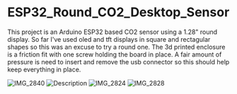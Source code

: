 # ESP32_Round_CO2_Desktop_Sensor
This project is an Arduino ESP32 based CO2 sensor using a 1.28" round display. So far I've used oled and tft displays in square and rectagular shapes so this was an excuse to try a round one. The 3d printed enclosure is a friction fit with one screw holding the board in place. A fair amount of pressure is need to insert and remove the usb connector so this should help keep everything in place.

![IMG_2840](https://user-images.githubusercontent.com/4991664/201361869-9736ed54-078c-4139-8183-581eda1a4178.jpg)
![Description](https://user-images.githubusercontent.com/4991664/201390204-22bda8af-138a-4a41-b515-01be6c6c1ad9.png)
![IMG_2824](https://user-images.githubusercontent.com/4991664/201390220-5929c7c4-1b6a-43e2-a4e8-798390e442b8.jpg)
![IMG_2828](https://user-images.githubusercontent.com/4991664/201390211-cd677ef2-7215-4610-8a47-63157d1da37e.jpg)
